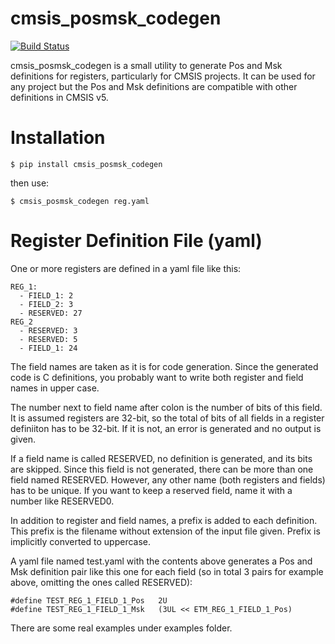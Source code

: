 
# cmsis_posmsk_codegen

[![Build Status](https://travis-ci.com/metebalci/cmsis_posmsk_codegen.svg?branch=main)](https://travis-ci.com/metebalci/cmsis_posmsk_codegen)

cmsis_posmsk_codegen is a small utility to generate Pos and Msk definitions for registers, particularly for CMSIS projects. It can be used for any project but the Pos and Msk definitions are compatible with other definitions in CMSIS v5.

# Installation

```
$ pip install cmsis_posmsk_codegen
```

then use:

```
$ cmsis_posmsk_codegen reg.yaml
```

# Register Definition File (yaml)

One or more registers are defined in a yaml file like this:

```
REG_1:
  - FIELD_1: 2
  - FIELD_2: 3
  - RESERVED: 27
REG_2
  - RESERVED: 3
  - RESERVED: 5
  - FIELD_1: 24
```

The field names are taken as it is for code generation. Since the generated code is C definitions, you probably want to write both register and field names in upper case.

The number next to field name after colon is the number of bits of this field. It is assumed registers are 32-bit, so the total of bits of all fields in a register definiiton has to be 32-bit. If it is not, an error is generated and no output is given.

If a field name is called RESERVED, no definition is generated, and its bits are skipped. Since this field is not generated, there can be more than one field named RESERVED. However, any other name (both registers and fields) has to be unique. If you want to keep a reserved field, name it with a number like RESERVED0.

In addition to register and field names, a prefix is added to each definition. This prefix is the filename without extension of the input file given. Prefix is implicitly converted to uppercase.

A yaml file named test.yaml with the contents above generates a Pos and Msk definition pair like this one for each field (so in total 3 pairs for example above, omitting the ones called RESERVED):

```
#define TEST_REG_1_FIELD_1_Pos   2U
#define TEST_REG_1_FIELD_1_Msk   (3UL << ETM_REG_1_FIELD_1_Pos)
```

There are some real examples under examples folder.
